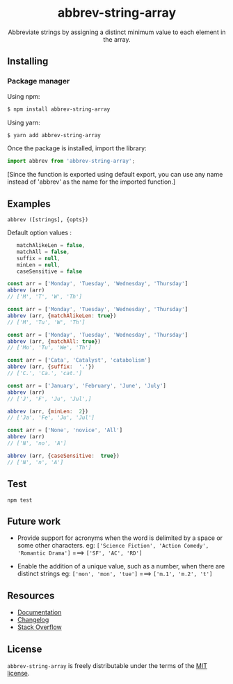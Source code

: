 
<h1  align='center'>
<b>abbrev-string-array</b>
</h1>
<div  align='center'>Abbreviate strings by assigning a distinct minimum value to each element in the array.</div>

## Installing

### Package manager

Using npm:

```bash
$ npm install abbrev-string-array
```

Using yarn:

```bash
$ yarn add abbrev-string-array
```

Once the package is installed, import the library:

```js
import abbrev from 'abbrev-string-array';
```

[Since the function is exported using default export, you can use any name instead of 'abbrev' as the name for the imported function.]

## Examples

`abbrev ([strings], {opts})` 

Default option values : 
 ```js
	matchAlikeLen = false, 
	matchAll = false, 
	suffix = null, 
	minLen = null, 
	caseSensitive = false
```
 ```js
 const arr = ['Monday', 'Tuesday', 'Wednesday', 'Thursday']
 abbrev (arr) 
// ['M', 'T', 'W', 'Th']
```
 ```js
 const arr = ['Monday', 'Tuesday', 'Wednesday', 'Thursday']
 abbrev (arr, {matchAlikeLen: true}) 
// ['M', 'Tu', 'W', 'Th']
```
 ```js
 const arr = ['Monday', 'Tuesday', 'Wednesday', 'Thursday']
 abbrev (arr, {matchAll: true}) 
// ['Mo', 'Tu', 'We', 'Th']
```
 ```js
 const arr = ['Cata', 'Catalyst', 'catabolism']
 abbrev (arr, {suffix:  '.'}) 
// ['C.', 'Ca.', 'cat.']
```
 ```js
 const arr = ['January', 'February', 'June', 'July']
 abbrev (arr) 
// ['J', 'F', 'Ju', 'Jul',]

 abbrev (arr, {minLen:  2}) 
// ['Ja', 'Fe', 'Ju', 'Jul']
```
  ```js
 const arr = ['None', 'novice', 'All']
 abbrev (arr) 
// ['N', 'no', 'A']

 abbrev (arr, {caseSensitive:  true}) 
// ['N', 'n', 'A']
```


## Test
```
npm test
``` 

## Future work

* Provide support for acronyms when the word is delimited by a space or some other characters.
eg: `['Science Fiction', 'Action Comedy', 'Romantic Drama']`
===> `['SF', 'AC', 'RD'] `

* Enable the addition of a unique value, such as a number, when there are distinct strings
eg: `['mon', 'mon', 'tue']`
===>  `['m.1', 'm.2', 't'] `
    

## Resources

-   [Documentation](https://abbrev.pages.dev/docs/)
-   [Changelog](https://github.com/eyobsamuel/abbrev-string-array/blob/master/CHANGELOG.md)
-   [Stack Overflow](https://stackoverflow.com/questions/tagged/abbrev-string-array)

## License 

`abbrev-string-array` is freely distributable under the terms of the  [MIT license](https://github.com/eyobsamuel/abbrev-string-array/blob/master/LICENSE).
    
  